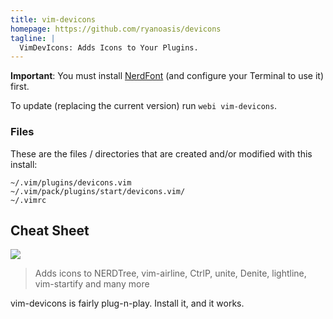 ```yaml
---
title: vim-devicons
homepage: https://github.com/ryanoasis/devicons
tagline: |
  VimDevIcons: Adds Icons to Your Plugins.
---
```


**Important**: You must install [NerdFont](https://webinstall.dev/nerdfont) (and
configure your Terminal to use it) first.

To update (replacing the current version) run `webi vim-devicons`.

### Files

These are the files / directories that are created and/or modified with this
install:

```text
~/.vim/plugins/devicons.vim
~/.vim/pack/plugins/start/devicons.vim/
~/.vimrc
```

## Cheat Sheet

![](https://raw.githubusercontent.com/wiki/ryanoasis/vim-devicons/screenshots/v0.10.x/overall-screenshot.png)

> Adds icons to NERDTree, vim-airline, CtrlP, unite, Denite, lightline,
> vim-startify and many more

vim-devicons is fairly plug-n-play. Install it, and it works.

